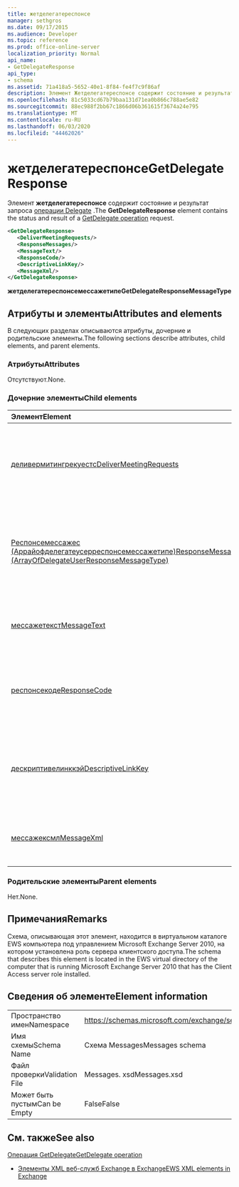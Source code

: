 ```yaml
---
title: жетделегатереспонсе
manager: sethgros
ms.date: 09/17/2015
ms.audience: Developer
ms.topic: reference
ms.prod: office-online-server
localization_priority: Normal
api_name:
- GetDelegateResponse
api_type:
- schema
ms.assetid: 71a418a5-5652-40e1-8f84-fe4f7c9f86af
description: Элемент Жетделегатереспонсе содержит состояние и результат запроса операции Delegate.
ms.openlocfilehash: 81c5033cd67b79baa131d71ea0b866c788ae5e82
ms.sourcegitcommit: 88ec988f2bb67c1866d06b361615f3674a24e795
ms.translationtype: MT
ms.contentlocale: ru-RU
ms.lasthandoff: 06/03/2020
ms.locfileid: "44462026"
---
```

# <a name="getdelegateresponse"></a><span data-ttu-id="f56fa-103">жетделегатереспонсе</span><span class="sxs-lookup"><span data-stu-id="f56fa-103">GetDelegateResponse</span></span>

<span data-ttu-id="f56fa-104">Элемент **жетделегатереспонсе** содержит состояние и результат запроса [операции Delegate](getdelegate-operation.md) .</span><span class="sxs-lookup"><span data-stu-id="f56fa-104">The **GetDelegateResponse** element contains the status and result of a [GetDelegate operation](getdelegate-operation.md) request.</span></span> 
  
```xml
<GetDelegateResponse>
   <DeliverMeetingRequests/>
   <ResponseMessages/>
   <MessageText/>
   <ResponseCode/>
   <DescriptiveLinkKey/>
   <MessageXml/>
</GetDelegateResponse>
```

 <span data-ttu-id="f56fa-105">**жетделегатереспонсемессажетипе**</span><span class="sxs-lookup"><span data-stu-id="f56fa-105">**GetDelegateResponseMessageType**</span></span>
## <a name="attributes-and-elements"></a><span data-ttu-id="f56fa-106">Атрибуты и элементы</span><span class="sxs-lookup"><span data-stu-id="f56fa-106">Attributes and elements</span></span>

<span data-ttu-id="f56fa-107">В следующих разделах описываются атрибуты, дочерние и родительские элементы.</span><span class="sxs-lookup"><span data-stu-id="f56fa-107">The following sections describe attributes, child elements, and parent elements.</span></span>
  
### <a name="attributes"></a><span data-ttu-id="f56fa-108">Атрибуты</span><span class="sxs-lookup"><span data-stu-id="f56fa-108">Attributes</span></span>

<span data-ttu-id="f56fa-109">Отсутствуют.</span><span class="sxs-lookup"><span data-stu-id="f56fa-109">None.</span></span>
  
### <a name="child-elements"></a><span data-ttu-id="f56fa-110">Дочерние элементы</span><span class="sxs-lookup"><span data-stu-id="f56fa-110">Child elements</span></span>

|<span data-ttu-id="f56fa-111">**Элемент**</span><span class="sxs-lookup"><span data-stu-id="f56fa-111">**Element**</span></span>|<span data-ttu-id="f56fa-112">**Описание**</span><span class="sxs-lookup"><span data-stu-id="f56fa-112">**Description**</span></span>|
|:-----|:-----|
|[<span data-ttu-id="f56fa-113">деливермитингрекуестс</span><span class="sxs-lookup"><span data-stu-id="f56fa-113">DeliverMeetingRequests</span></span>](delivermeetingrequests.md) <br/> |<span data-ttu-id="f56fa-114">Определяет способ обработки приглашений на собрание между представителем и участником.</span><span class="sxs-lookup"><span data-stu-id="f56fa-114">Defines how meeting requests are handled between the delegate and the principal.</span></span>  <br/> |
|[<span data-ttu-id="f56fa-115">Респонсемессажес (Аррайофделегатеусерреспонсемессажетипе)</span><span class="sxs-lookup"><span data-stu-id="f56fa-115">ResponseMessages (ArrayOfDelegateUserResponseMessageType)</span></span>](responsemessages-arrayofdelegateuserresponsemessagetype.md) <br/> |<span data-ttu-id="f56fa-116">Содержит ответные сообщения для запроса управления делегированием веб-служб Exchange.</span><span class="sxs-lookup"><span data-stu-id="f56fa-116">Contains the response messages for an Exchange Web Services delegate management request.</span></span>  <br/> |
|[<span data-ttu-id="f56fa-117">мессажетекст</span><span class="sxs-lookup"><span data-stu-id="f56fa-117">MessageText</span></span>](messagetext.md) <br/> |<span data-ttu-id="f56fa-118">Предоставляет текстовое описание состояния отклика.</span><span class="sxs-lookup"><span data-stu-id="f56fa-118">Provides a text description of the status of the response.</span></span>  <br/> |
|[<span data-ttu-id="f56fa-119">респонсекоде</span><span class="sxs-lookup"><span data-stu-id="f56fa-119">ResponseCode</span></span>](responsecode.md) <br/> |<span data-ttu-id="f56fa-120">Предоставляет код ошибки, определяющий конкретную ошибку, обнаруженную в запросе.</span><span class="sxs-lookup"><span data-stu-id="f56fa-120">Provides an error code that identifies the specific error that the request encountered.</span></span>  <br/> |
|[<span data-ttu-id="f56fa-121">дескриптивелинккэй</span><span class="sxs-lookup"><span data-stu-id="f56fa-121">DescriptiveLinkKey</span></span>](descriptivelinkkey.md) <br/> |<span data-ttu-id="f56fa-122">В настоящее время не используется и зарезервировано для последующего использования.</span><span class="sxs-lookup"><span data-stu-id="f56fa-122">Currently unused and is reserved for future use.</span></span> <span data-ttu-id="f56fa-123">Он содержит значение 0.</span><span class="sxs-lookup"><span data-stu-id="f56fa-123">It contains a value of 0.</span></span>  <br/> |
|[<span data-ttu-id="f56fa-124">мессажексмл</span><span class="sxs-lookup"><span data-stu-id="f56fa-124">MessageXml</span></span>](messagexml.md) <br/> |<span data-ttu-id="f56fa-125">Предоставляет дополнительные сведения об ошибке.</span><span class="sxs-lookup"><span data-stu-id="f56fa-125">Provides additional error response information.</span></span>  <br/> |
   
### <a name="parent-elements"></a><span data-ttu-id="f56fa-126">Родительские элементы</span><span class="sxs-lookup"><span data-stu-id="f56fa-126">Parent elements</span></span>

<span data-ttu-id="f56fa-127">Нет.</span><span class="sxs-lookup"><span data-stu-id="f56fa-127">None.</span></span>
  
## <a name="remarks"></a><span data-ttu-id="f56fa-128">Примечания</span><span class="sxs-lookup"><span data-stu-id="f56fa-128">Remarks</span></span>

<span data-ttu-id="f56fa-129">Схема, описывающая этот элемент, находится в виртуальном каталоге EWS компьютера под управлением Microsoft Exchange Server 2010, на котором установлена роль сервера клиентского доступа.</span><span class="sxs-lookup"><span data-stu-id="f56fa-129">The schema that describes this element is located in the EWS virtual directory of the computer that is running Microsoft Exchange Server 2010 that has the Client Access server role installed.</span></span>
  
## <a name="element-information"></a><span data-ttu-id="f56fa-130">Сведения об элементе</span><span class="sxs-lookup"><span data-stu-id="f56fa-130">Element information</span></span>

|||
|:-----|:-----|
|<span data-ttu-id="f56fa-131">Пространство имен</span><span class="sxs-lookup"><span data-stu-id="f56fa-131">Namespace</span></span>  <br/> |https://schemas.microsoft.com/exchange/services/2006/messages  <br/> |
|<span data-ttu-id="f56fa-132">Имя схемы</span><span class="sxs-lookup"><span data-stu-id="f56fa-132">Schema Name</span></span>  <br/> |<span data-ttu-id="f56fa-133">Схема Messages</span><span class="sxs-lookup"><span data-stu-id="f56fa-133">Messages schema</span></span>  <br/> |
|<span data-ttu-id="f56fa-134">Файл проверки</span><span class="sxs-lookup"><span data-stu-id="f56fa-134">Validation File</span></span>  <br/> |<span data-ttu-id="f56fa-135">Messages. xsd</span><span class="sxs-lookup"><span data-stu-id="f56fa-135">Messages.xsd</span></span>  <br/> |
|<span data-ttu-id="f56fa-136">Может быть пустым</span><span class="sxs-lookup"><span data-stu-id="f56fa-136">Can be Empty</span></span>  <br/> |<span data-ttu-id="f56fa-137">False</span><span class="sxs-lookup"><span data-stu-id="f56fa-137">False</span></span>  <br/> |
   
## <a name="see-also"></a><span data-ttu-id="f56fa-138">См. также</span><span class="sxs-lookup"><span data-stu-id="f56fa-138">See also</span></span>



[<span data-ttu-id="f56fa-139">Операция GetDelegate</span><span class="sxs-lookup"><span data-stu-id="f56fa-139">GetDelegate operation</span></span>](getdelegate-operation.md)


- [<span data-ttu-id="f56fa-140">Элементы XML веб-служб Exchange в Exchange</span><span class="sxs-lookup"><span data-stu-id="f56fa-140">EWS XML elements in Exchange</span></span>](ews-xml-elements-in-exchange.md)

